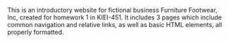 This is an introductory website for fictional business Furniture Footwear, Inc, created for homework 1 in KIEI-451. It includes 3 pages which include common navigation and relative links, as well as basic HTML elements, all properly formatted.